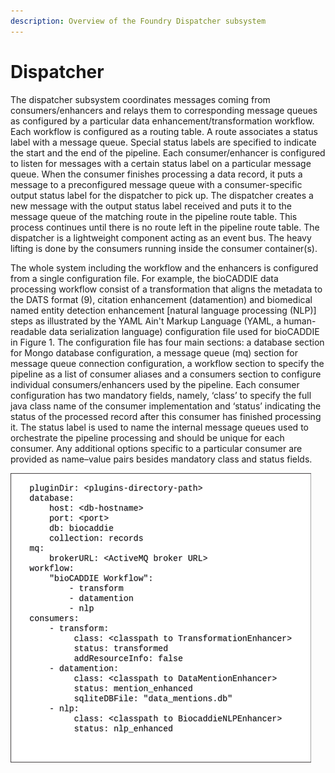 ```yaml
---
description: Overview of the Foundry Dispatcher subsystem
---
```


# Dispatcher

The dispatcher subsystem coordinates messages coming from consumers/enhancers and relays them to corresponding message queues as configured by a particular data enhancement/transformation workflow. Each workflow is configured as a routing table. A route associates a status label with a message queue. Special status labels are specified to indicate the start and the end of the pipeline. Each consumer/enhancer is configured to listen for messages with a certain status label on a particular message queue. When the consumer finishes processing a data record, it puts a message to a preconfigured message queue with a consumer-specific output status label for the dispatcher to pick up. The dispatcher creates a new message with the output status label received and puts it to the message queue of the matching route in the pipeline route table. This process continues until there is no route left in the pipeline route table. The dispatcher is a lightweight component acting as an event bus. The heavy lifting is done by the consumers running inside the consumer container\(s\).

The whole system including the workflow and the enhancers is configured from a single configuration file. For example, the bioCADDIE data processing workflow consist of a transformation that aligns the metadata to the DATS format \(9\), citation enhancement \(datamention\) and biomedical named entity detection enhancement \[natural language processing \(NLP\)\] steps as illustrated by the YAML Ain't Markup Language \(YAML, a human-readable data serialization language\) configuration file used for bioCADDIE in Figure 1. The configuration file has four main sections: a database section for Mongo database configuration, a message queue \(mq\) section for message queue connection configuration, a workflow section to specify the pipeline as a list of consumer aliases and a consumers section to configure individual consumers/enhancers used by the pipeline. Each consumer configuration has two mandatory fields, namely, ‘class’ to specify the full java class name of the consumer implementation and ‘status’ indicating the status of the processed record after this consumer has finished processing it. The status label is used to name the internal message queues used to orchestrate the pipeline processing and should be unique for each consumer. Any additional options specific to a particular consumer are provided as name–value pairs besides mandatory class and status fields.

![Figure 1: Meta configuration file for the Foundry system.](../.gitbook/assets/image%20%287%29.png)

